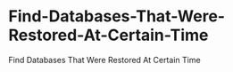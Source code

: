 # Find-Databases-That-Were-Restored-At-Certain-Time
Find Databases That Were Restored At Certain Time
